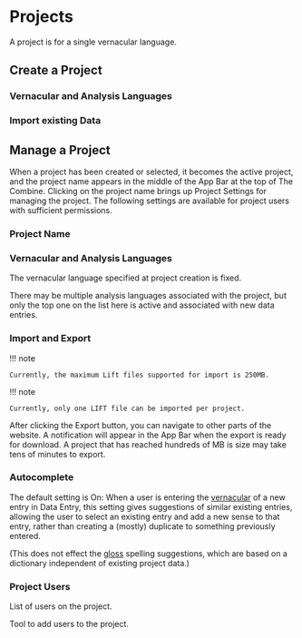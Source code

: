 # Projects

A project is for a single vernacular language.

## Create a Project

### Vernacular and Analysis Languages

### Import existing Data

## Manage a Project

When a project has been created or selected, it becomes the active project, and the project name appears in the middle
of the App Bar at the top of The Combine. Clicking on the project name brings up Project Settings for managing the
project. The following settings are available for project users with sufficient permissions.

### Project Name

### Vernacular and Analysis Languages

The vernacular language specified at project creation is fixed.

There may be multiple analysis languages associated with the project, but only the top one on the list here is active
and associated with new data entries.

### Import and Export

!!! note

    Currently, the maximum Lift files supported for import is 250MB.

!!! note

    Currently, only one LIFT file can be imported per project.

After clicking the Export button, you can navigate to other parts of the website. A notification will appear in the App
Bar when the export is ready for download. A project that has reached hundreds of MB is size may take tens of minutes to
export.

### Autocomplete

The default setting is On: When a user is entering the [vernacular](dataEntry.md#vernacular) of a new entry in Data
Entry, this setting gives suggestions of similar existing entries, allowing the user to select an existing entry and add
a new sense to that entry, rather than creating a (mostly) duplicate to something previously entered.

(This does not effect the [gloss](dataEntry.md#gloss) spelling suggestions, which are based on a dictionary independent
of existing project data.)

### Project Users

List of users on the project.

Tool to add users to the project.
